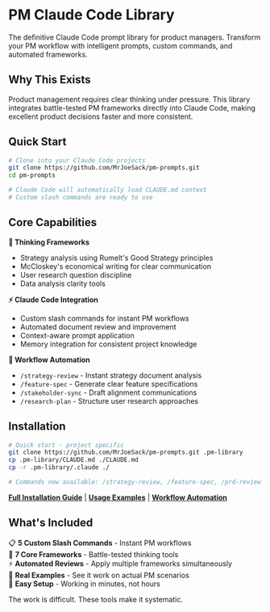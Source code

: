 # PM Claude Code Library

The definitive Claude Code prompt library for product managers. Transform your PM workflow with intelligent prompts, custom commands, and automated frameworks.

## Why This Exists

Product management requires clear thinking under pressure. This library integrates battle-tested PM frameworks directly into Claude Code, making excellent product decisions faster and more consistent.

## Quick Start

```bash
# Clone into your Claude Code projects
git clone https://github.com/MrJoeSack/pm-prompts.git
cd pm-prompts

# Claude Code will automatically load CLAUDE.md context
# Custom slash commands are ready to use
```

## Core Capabilities

**🧠 Thinking Frameworks**
- Strategy analysis using Rumelt's Good Strategy principles
- McCloskey's economical writing for clear communication
- User research question discipline
- Data analysis clarity tools

**⚡ Claude Code Integration** 
- Custom slash commands for instant PM workflows
- Automated document review and improvement
- Context-aware prompt application
- Memory integration for consistent project knowledge

**🔄 Workflow Automation**
- `/strategy-review` - Instant strategy document analysis
- `/feature-spec` - Generate clear feature specifications  
- `/stakeholder-sync` - Draft alignment communications
- `/research-plan` - Structure user research approaches

## Installation

```bash
# Quick start - project specific
git clone https://github.com/MrJoeSack/pm-prompts.git .pm-library
cp .pm-library/CLAUDE.md ./CLAUDE.md
cp -r .pm-library/.claude ./

# Commands now available: /strategy-review, /feature-spec, /prd-review
```

**[Full Installation Guide](installation.md)** | **[Usage Examples](usage-examples.md)** | **[Workflow Automation](workflow-automation.md)**

## What's Included

📋 **5 Custom Slash Commands** - Instant PM workflows  
🧠 **7 Core Frameworks** - Battle-tested thinking tools  
⚡ **Automated Reviews** - Apply multiple frameworks simultaneously  
📖 **Real Examples** - See it work on actual PM scenarios  
🔧 **Easy Setup** - Working in minutes, not hours

The work is difficult. These tools make it systematic.